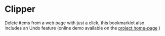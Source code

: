 # Clipper
Delete items from a web page with just a click, this bookmarklet also includes an Undo feature (online demo available on the [project home-page](http://codebox.org.uk/pages/bookmarklets) )
